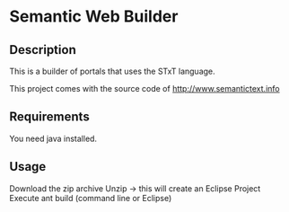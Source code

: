 # Semantic Web Builder

## Description

This is a builder of portals that uses the STxT language.

This project comes with the source code of http://www.semantictext.info

## Requirements

You need java installed.

## Usage

Download the zip archive
Unzip -> this will create an Eclipse Project
Execute ant build (command line or Eclipse)


